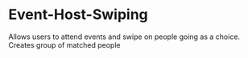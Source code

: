 # Event-Host-Swiping
Allows users to attend events and swipe on people going as a choice. Creates group of matched people
